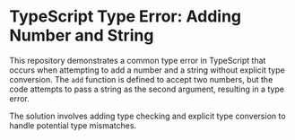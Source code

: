 # TypeScript Type Error: Adding Number and String

This repository demonstrates a common type error in TypeScript that occurs when attempting to add a number and a string without explicit type conversion. The `add` function is defined to accept two numbers, but the code attempts to pass a string as the second argument, resulting in a type error.

The solution involves adding type checking and explicit type conversion to handle potential type mismatches.